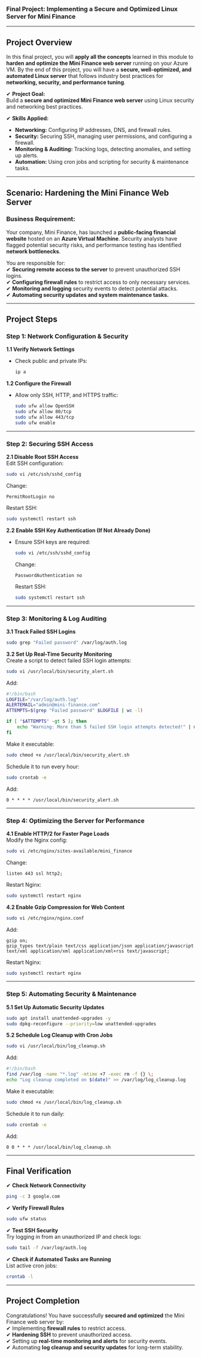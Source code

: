 ### **Final Project: Implementing a Secure and Optimized Linux Server for Mini Finance**  

---

## **Project Overview**  

In this final project, you will **apply all the concepts** learned in this module to **harden and optimize the Mini Finance web server** running on your Azure VM. By the end of this project, you will have a **secure, well-optimized, and automated Linux server** that follows industry best practices for **networking, security, and performance tuning**.  

✔ **Project Goal:**  
Build a **secure and optimized Mini Finance web server** using Linux security and networking best practices.  

✔ **Skills Applied:**  
- **Networking:** Configuring IP addresses, DNS, and firewall rules.  
- **Security:** Securing SSH, managing user permissions, and configuring a firewall.  
- **Monitoring & Auditing:** Tracking logs, detecting anomalies, and setting up alerts.  
- **Automation:** Using cron jobs and scripting for security & maintenance tasks.  

---

## **Scenario: Hardening the Mini Finance Web Server**  

### **Business Requirement:**  
Your company, Mini Finance, has launched a **public-facing financial website** hosted on an **Azure Virtual Machine**. Security analysts have flagged potential security risks, and performance testing has identified **network bottlenecks**.  

You are responsible for:  
✔ **Securing remote access to the server** to prevent unauthorized SSH logins.  
✔ **Configuring firewall rules** to restrict access to only necessary services.  
✔ **Monitoring and logging** security events to detect potential attacks.  
✔ **Automating security updates and system maintenance tasks.**  

---

## **Project Steps**  

### **Step 1: Network Configuration & Security**  

**1.1 Verify Network Settings**  
- Check public and private IPs:  
  ```bash
  ip a
  ```

**1.2 Configure the Firewall**  
- Allow only SSH, HTTP, and HTTPS traffic:  
  ```bash
  sudo ufw allow OpenSSH
  sudo ufw allow 80/tcp
  sudo ufw allow 443/tcp
  sudo ufw enable
  ```

---

### **Step 2: Securing SSH Access**  

**2.1 Disable Root SSH Access**  
Edit SSH configuration:  
```bash
sudo vi /etc/ssh/sshd_config
```
Change:
```
PermitRootLogin no
```
Restart SSH:  
```bash
sudo systemctl restart ssh
```

**2.2 Enable SSH Key Authentication (If Not Already Done)**  
- Ensure SSH keys are required:  
  ```bash
  sudo vi /etc/ssh/sshd_config
  ```
  Change:
  ```
  PasswordAuthentication no
  ```
  Restart SSH:  
  ```bash
  sudo systemctl restart ssh
  ```

---

### **Step 3: Monitoring & Log Auditing**  

**3.1 Track Failed SSH Logins**  
```bash
sudo grep "Failed password" /var/log/auth.log
```

**3.2 Set Up Real-Time Security Monitoring**  
Create a script to detect failed SSH login attempts:  
```bash
sudo vi /usr/local/bin/security_alert.sh
```
Add:
```bash
#!/bin/bash
LOGFILE="/var/log/auth.log"
ALERTEMAIL="admin@mini-finance.com"
ATTEMPTS=$(grep "Failed password" $LOGFILE | wc -l)

if [ "$ATTEMPTS" -gt 5 ]; then
    echo "Warning: More than 5 failed SSH login attempts detected!" | mail -s "Security Alert" $ALERTEMAIL
fi
```
Make it executable:
```bash
sudo chmod +x /usr/local/bin/security_alert.sh
```
Schedule it to run every hour:
```bash
sudo crontab -e
```
Add:
```
0 * * * * /usr/local/bin/security_alert.sh
```

---

### **Step 4: Optimizing the Server for Performance**  

**4.1 Enable HTTP/2 for Faster Page Loads**  
Modify the Nginx config:  
```bash
sudo vi /etc/nginx/sites-available/mini_finance
```
Change:  
```
listen 443 ssl http2;
```
Restart Nginx:
```bash
sudo systemctl restart nginx
```

**4.2 Enable Gzip Compression for Web Content**  
```bash
sudo vi /etc/nginx/nginx.conf
```
Add:
```
gzip on;
gzip_types text/plain text/css application/json application/javascript text/xml application/xml application/xml+rss text/javascript;
```
Restart Nginx:
```bash
sudo systemctl restart nginx
```

---

### **Step 5: Automating Security & Maintenance**  

**5.1 Set Up Automatic Security Updates**  
```bash
sudo apt install unattended-upgrades -y
sudo dpkg-reconfigure --priority=low unattended-upgrades
```

**5.2 Schedule Log Cleanup with Cron Jobs**  
```bash
sudo vi /usr/local/bin/log_cleanup.sh
```
Add:
```bash
#!/bin/bash
find /var/log -name "*.log" -mtime +7 -exec rm -f {} \;
echo "Log cleanup completed on $(date)" >> /var/log/log_cleanup.log
```
Make it executable:
```bash
sudo chmod +x /usr/local/bin/log_cleanup.sh
```
Schedule it to run daily:
```bash
sudo crontab -e
```
Add:
```
0 0 * * * /usr/local/bin/log_cleanup.sh
```

---

## **Final Verification**  

✔ **Check Network Connectivity**  
```bash
ping -c 3 google.com
```

✔ **Verify Firewall Rules**  
```bash
sudo ufw status
```

✔ **Test SSH Security**  
Try logging in from an unauthorized IP and check logs:
```bash
sudo tail -f /var/log/auth.log
```

✔ **Check if Automated Tasks are Running**  
List active cron jobs:
```bash
crontab -l
```

---

## **Project Completion**  

Congratulations! You have successfully **secured and optimized** the Mini Finance web server by:  
✔ Implementing **firewall rules** to restrict access.  
✔ **Hardening SSH** to prevent unauthorized access.  
✔ Setting up **real-time monitoring and alerts** for security events.  
✔ Automating **log cleanup and security updates** for long-term stability.  

